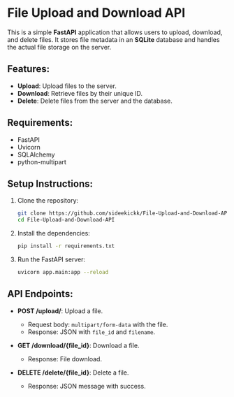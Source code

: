 # File Upload and Download API

This is a simple **FastAPI** application that allows users to upload, download, and delete files. It stores file metadata in an **SQLite** database and handles the actual file storage on the server.

## Features:
- **Upload**: Upload files to the server.
- **Download**: Retrieve files by their unique ID.
- **Delete**: Delete files from the server and the database.

## Requirements:
- FastAPI
- Uvicorn
- SQLAlchemy
- python-multipart

## Setup Instructions:

1. Clone the repository:
    ```bash
    git clone https://github.com/sideekickk/File-Upload-and-Download-API
    cd File-Upload-and-Download-API
    ```

2. Install the dependencies:
    ```bash
    pip install -r requirements.txt
    ```

3. Run the FastAPI server:
    ```bash
    uvicorn app.main:app --reload
    ```


## API Endpoints:

- **POST /upload/**: Upload a file.
  - Request body: `multipart/form-data` with the file.
  - Response: JSON with `file_id` and `filename`.

- **GET /download/{file_id}**: Download a file.
  - Response: File download.

- **DELETE /delete/{file_id}**: Delete a file.
  - Response: JSON message with success.
